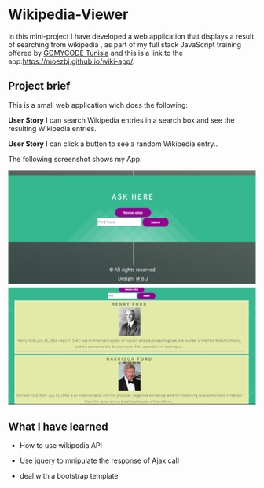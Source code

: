 # Wikipedia-Viewer
In this mini-project I have developed a  web application that displays a result of searching from wikipedia , as part of my full stack JavaScript training offered by [GOMYCODE Tunisia](https://www.gomycode.tn) and this is a link to the app:https://moezbj.github.io/wiki-app/.
## Project brief
This is a small web application wich does the following:

<strong>User Story</strong> I can search Wikipedia entries in a search box and see the resulting Wikipedia entries.

<strong>User Story</strong>  I can click a button to see a random Wikipedia entry..




The following screenshot shows my App:
<p align="center">
    <img src="images/m1.png">
    <img src="images/Capture.png">

</p>

## What I have learned

* How to use wikipedia API

* Use jquery to mnipulate the response of Ajax call

* deal with a bootstrap template 